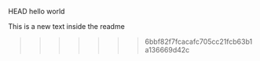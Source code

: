  HEAD
hello world

This is a new text inside the readme
>>>>>>> 6bbf82f7fcacafc705cc21fcb63b1a136669d42c
